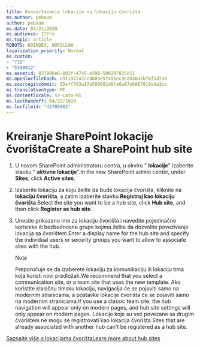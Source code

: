 ```yaml
---
title: Konvertovanje lokacije na lokaciju čvorišta
ms.author: pebaum
author: pebaum
ms.date: 04/21/2020
ms.audience: ITPro
ms.topic: article
ROBOTS: NOINDEX, NOFOLLOW
localization_priority: Normal
ms.custom:
- "710"
- "5300012"
ms.assetid: 837996e6-802f-4745-a590-500207835d11
ms.openlocfilehash: c911972a7ccd689e57455ec3e283842bf6f5d7a5
ms.sourcegitcommit: 55eff703a17e500681d8fa6a87eb067019ade3cc
ms.translationtype: MT
ms.contentlocale: sr-Latn-RS
ms.lasthandoff: 04/22/2020
ms.locfileid: "43705603"
---
```

# <a name="create-a-sharepoint-hub-site"></a><span data-ttu-id="b97e4-102">Kreiranje SharePoint lokacije čvorišta</span><span class="sxs-lookup"><span data-stu-id="b97e4-102">Create a SharePoint hub site</span></span>

1. <span data-ttu-id="b97e4-103">U novom SharePoint administratoru centra, u okviru " **lokacije**" izaberite stavku " **aktivne lokacije**".</span><span class="sxs-lookup"><span data-stu-id="b97e4-103">In the new SharePoint admin center, under **Sites**, click **Active sites**.</span></span>

2. <span data-ttu-id="b97e4-104">Izaberite lokaciju za koju želite da bude lokacija čvorišta, kliknite na **lokaciju čvorišta**, a zatim izaberite stavku **Registruj kao lokaciju čvorišta**.</span><span class="sxs-lookup"><span data-stu-id="b97e4-104">Select the site you want to be a hub site, click **Hub site**, and then click **Register as hub site**.</span></span>

3. <span data-ttu-id="b97e4-105">Unesite prikazano ime za lokaciju čvorišta i navedite pojedinačne korisnike ili bezbednosne grupe kojima želite da dozvolite povezivanje lokacija sa čvorištem.</span><span class="sxs-lookup"><span data-stu-id="b97e4-105">Enter a display name for the hub site and specify the individual users or security groups you want to allow to associate sites with the hub.</span></span>

    > [!NOTE]
    >  <span data-ttu-id="b97e4-106">Preporučuje se da izaberete lokaciju za komunikaciju ili lokaciju tima koja koristi novi predložak.</span><span class="sxs-lookup"><span data-stu-id="b97e4-106">We recommend that you select a communication site, or a team site that uses the new template.</span></span> <span data-ttu-id="b97e4-107">Ako koristite klasičnu timsku lokaciju, navigacija će se pojaviti samo na modernim stranicama, a postavke lokacije čvorišta će se pojaviti samo na modernim stranicama.</span><span class="sxs-lookup"><span data-stu-id="b97e4-107">If you use a classic team site, the hub navigation will appear only on modern pages, and hub site settings will only appear on modern pages.</span></span> <span data-ttu-id="b97e4-108">Lokacije koje su već povezane sa drugim čvorištem ne mogu se registrovati kao lokacija čvorišta.</span><span class="sxs-lookup"><span data-stu-id="b97e4-108">Sites that are already associated with another hub can't be registered as a hub site.</span></span>
  
[<span data-ttu-id="b97e4-109">Saznajte više o lokacijama čvorišta</span><span class="sxs-lookup"><span data-stu-id="b97e4-109">Learn more about hub sites</span></span>](https://go.microsoft.com/fwlink/?linkid=869149)
  